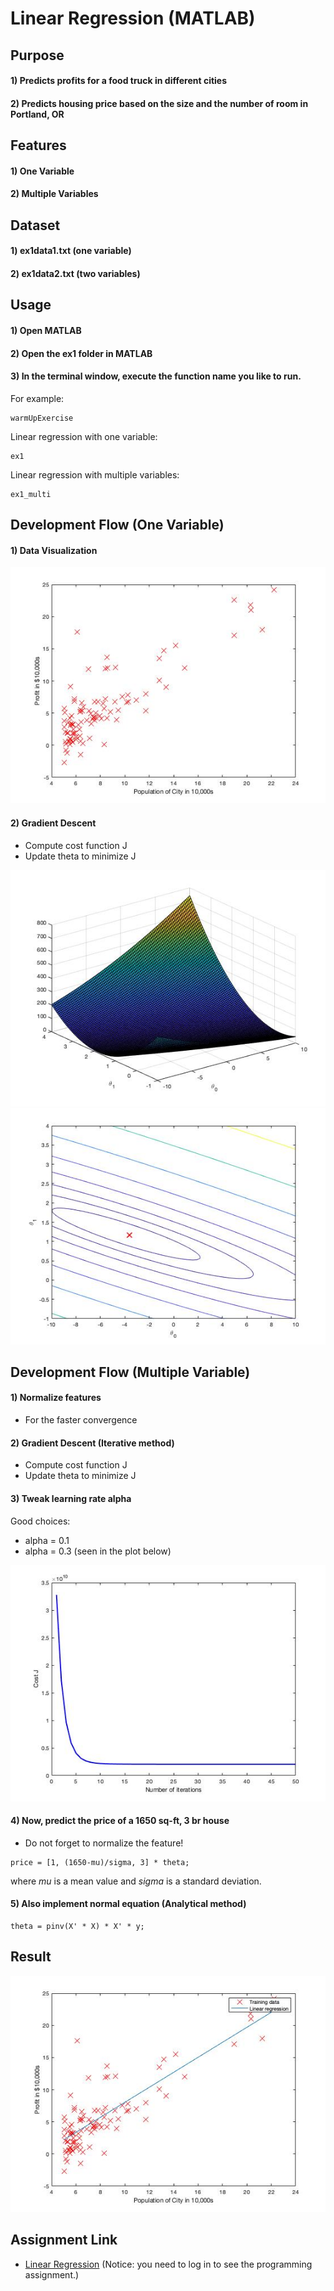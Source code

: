 # Linear Regression (MATLAB)


## Purpose
#### 1) Predicts profits for a food truck in different cities
#### 2) Predicts housing price based on the size and the number of room in Portland, OR


## Features
#### 1) One Variable
#### 2) Multiple Variables


## Dataset
#### 1) ex1data1.txt (one variable)
#### 2) ex1data2.txt (two variables)


## Usage
#### 1) Open MATLAB
#### 2) Open the ex1 folder in MATLAB
#### 3) In the terminal window, execute the function name you like to run.  
For example:
```
warmUpExercise
```
Linear regression with one variable:
```
ex1
```
Linear regression with multiple variables:
```
ex1_multi
```


## Development Flow (One Variable)
#### 1) Data Visualization
![Scatter plot](img/data-plot.jpg)
#### 2) Gradient Descent
- Compute cost function J
- Update theta to minimize J

![Surface plot of J](img/plot-J.jpg)
![Contour plot of J](img/contour-plot-J.jpg)


## Development Flow (Multiple Variable)
#### 1) Normalize features
- For the faster convergence
#### 2) Gradient Descent (Iterative method)
- Compute cost function J
- Update theta to minimize J
#### 3) Tweak learning rate alpha
Good choices:
- alpha = 0.1
- alpha = 0.3 (seen in the plot below)

![Convergence](img/convergence.jpg)
#### 4) Now, predict the price of a 1650 sq-ft, 3 br house
- Do not forget to normalize the feature!
```
price = [1, (1650-mu)/sigma, 3] * theta;
```
where *mu* is a mean value and *sigma* is a standard deviation.
#### 5) Also implement normal equation (Analytical method)
```
theta = pinv(X' * X) * X' * y;
```


## Result
![Linear Regression Fit](img/linear-fit.jpg)


## Assignment Link
- [Linear Regression](https://www.coursera.org/learn/machine-learning/programming/8f3qT/linear-regression) 
(Notice: you need to log in to see the programming assignment.)
